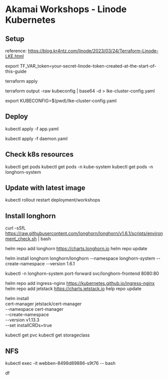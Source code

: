 # Akamai Workshops - Linode Kubernetes

## Setup

reference: <https://blog.kr4ntz.com/linode/2023/03/24/Terraform-Linode-LKE.html>

export TF_VAR_token=your-secret-linode-token-created-at-the-start-of-this-guide

terraform apply

terraform output -raw kubeconfig | base64 -d > lke-cluster-config.yaml

export KUBECONFIG=$(pwd)/lke-cluster-config.yaml

## Deploy

kubectl apply -f app.yaml

kubectl apply -f daemon.yaml

## Check k8s resources

kubectl get pods
kubectl get pods -n kube-system
kubectl get pods -n longhorn-system

## Update with latest image

kubectl rollout restart deployment/workshops

## Install longhorn

curl -sSfL <https://raw.githubusercontent.com/longhorn/longhorn/v1.6.1/scripts/environment_check.sh> | bash

helm repo add longhorn <https://charts.longhorn.io>
helm repo update

helm install longhorn longhorn/longhorn --namespace longhorn-system --create-namespace --version 1.6.1

kubectl -n longhorn-system port-forward svc/longhorn-frontend 8080:80

helm repo add ingress-nginx <https://kubernetes.github.io/ingress-nginx>
helm repo add jetstack <https://charts.jetstack.io>
help repo update

helm install \
  cert-manager jetstack/cert-manager \
  --namespace cert-manager \
  --create-namespace \
  --version v1.13.3 \
  --set installCRDs=true

kubectl get pvc
kubectl get storageclass

## NFS

kubectl exec -it webben-8498d89886-s9t76 -- bash

df
